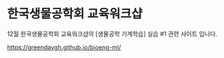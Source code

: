 # 한국생물공학회 교육워크샵 
12월 한국생물공학회 교육워크샵의 [생물공학 기계학습] 실습 #1 관련 사이트 입니다. 

https://greendaygh.github.io/bioeng-ml/ 

